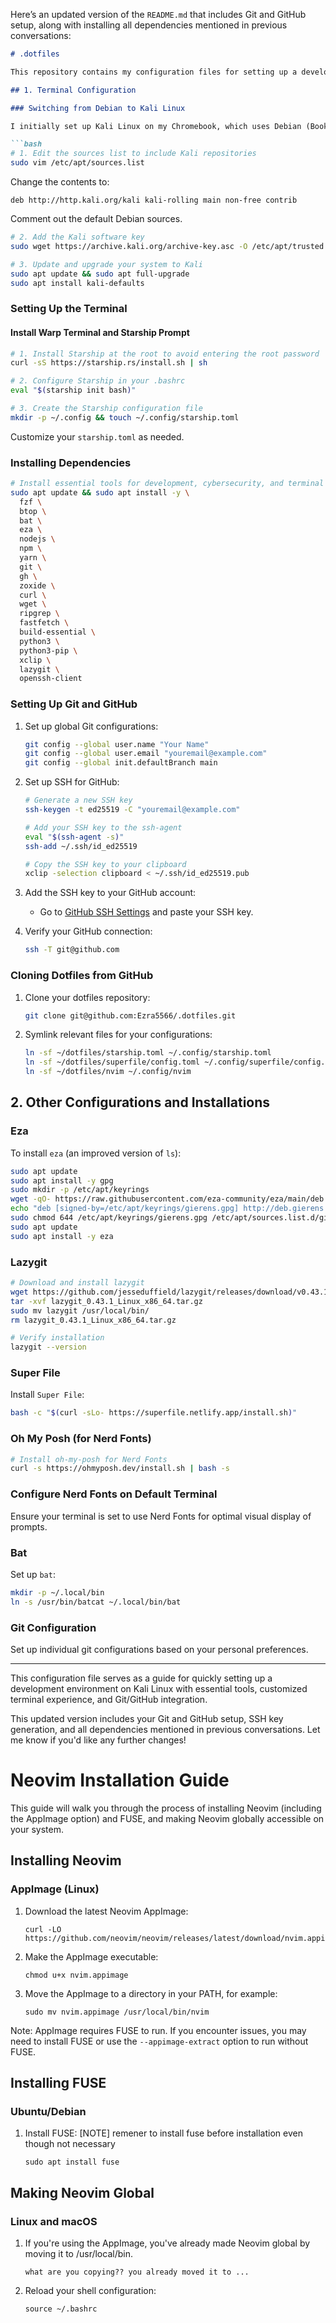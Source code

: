Here’s an updated version of the `README.md` that includes Git and GitHub setup, along with installing all dependencies mentioned in previous conversations:

```markdown
# .dotfiles

This repository contains my configuration files for setting up a development and cybersecurity environment on a Chromebook using Kali Linux. Below is a breakdown of my setup process and configuration.

## 1. Terminal Configuration

### Switching from Debian to Kali Linux

I initially set up Kali Linux on my Chromebook, which uses Debian (Bookworm) by default.

```bash
# 1. Edit the sources list to include Kali repositories
sudo vim /etc/apt/sources.list
```

Change the contents to:
```plaintext
deb http://http.kali.org/kali kali-rolling main non-free contrib
```
Comment out the default Debian sources.

```bash
# 2. Add the Kali software key
sudo wget https://archive.kali.org/archive-key.asc -O /etc/apt/trusted.gpg.d/kali-archive-keyring.asc
```

```bash
# 3. Update and upgrade your system to Kali
sudo apt update && sudo apt full-upgrade
sudo apt install kali-defaults
```

### Setting Up the Terminal

#### Install Warp Terminal and Starship Prompt

```bash
# 1. Install Starship at the root to avoid entering the root password
curl -sS https://starship.rs/install.sh | sh
```

```bash
# 2. Configure Starship in your .bashrc
eval "$(starship init bash)"
```

```bash
# 3. Create the Starship configuration file
mkdir -p ~/.config && touch ~/.config/starship.toml
```
Customize your `starship.toml` as needed.

### Installing Dependencies

```bash
# Install essential tools for development, cybersecurity, and terminal customization
sudo apt update && sudo apt install -y \
  fzf \
  btop \
  bat \
  eza \
  nodejs \
  npm \
  yarn \
  git \
  gh \
  zoxide \
  curl \
  wget \
  ripgrep \
  fastfetch \
  build-essential \
  python3 \
  python3-pip \
  xclip \
  lazygit \
  openssh-client
```

### Setting Up Git and GitHub

1. Set up global Git configurations:
   ```bash
   git config --global user.name "Your Name"
   git config --global user.email "youremail@example.com"
   git config --global init.defaultBranch main
   ```

2. Set up SSH for GitHub:
   ```bash
   # Generate a new SSH key
   ssh-keygen -t ed25519 -C "youremail@example.com"

   # Add your SSH key to the ssh-agent
   eval "$(ssh-agent -s)"
   ssh-add ~/.ssh/id_ed25519

   # Copy the SSH key to your clipboard
   xclip -selection clipboard < ~/.ssh/id_ed25519.pub
   ```

3. Add the SSH key to your GitHub account:
   - Go to [GitHub SSH Settings](https://github.com/settings/ssh/new) and paste your SSH key.

4. Verify your GitHub connection:
   ```bash
   ssh -T git@github.com
   ```

### Cloning Dotfiles from GitHub

1. Clone your dotfiles repository:
   ```bash
   git clone git@github.com:Ezra5566/.dotfiles.git
   ```

2. Symlink relevant files for your configurations:
   ```bash
   ln -sf ~/dotfiles/starship.toml ~/.config/starship.toml
   ln -sf ~/dotfiles/superfile/config.toml ~/.config/superfile/config.toml
   ln -sf ~/dotfiles/nvim ~/.config/nvim
   ```

## 2. Other Configurations and Installations

### Eza
To install `eza` (an improved version of `ls`):

```bash
sudo apt update
sudo apt install -y gpg
sudo mkdir -p /etc/apt/keyrings
wget -qO- https://raw.githubusercontent.com/eza-community/eza/main/deb.asc | sudo gpg --dearmor -o /etc/apt/keyrings/gierens.gpg
echo "deb [signed-by=/etc/apt/keyrings/gierens.gpg] http://deb.gierens.de stable main" | sudo tee /etc/apt/sources.list.d/gierens.list
sudo chmod 644 /etc/apt/keyrings/gierens.gpg /etc/apt/sources.list.d/gierens.list
sudo apt update
sudo apt install -y eza
```

### Lazygit
```bash
# Download and install lazygit
wget https://github.com/jesseduffield/lazygit/releases/download/v0.43.1/lazygit_0.43.1_Linux_x86_64.tar.gz
tar -xvf lazygit_0.43.1_Linux_x86_64.tar.gz
sudo mv lazygit /usr/local/bin/
rm lazygit_0.43.1_Linux_x86_64.tar.gz

# Verify installation
lazygit --version
```

### Super File
Install `Super File`:
```bash
bash -c "$(curl -sLo- https://superfile.netlify.app/install.sh)"
```

### Oh My Posh (for Nerd Fonts)
```bash
# Install oh-my-posh for Nerd Fonts
curl -s https://ohmyposh.dev/install.sh | bash -s
```

### Configure Nerd Fonts on Default Terminal
Ensure your terminal is set to use Nerd Fonts for optimal visual display of prompts.

### Bat
Set up `bat`:
```bash
mkdir -p ~/.local/bin
ln -s /usr/bin/batcat ~/.local/bin/bat
```

### Git Configuration
Set up individual git configurations based on your personal preferences.

---

This configuration file serves as a guide for quickly setting up a development environment on Kali Linux with essential tools, customized terminal experience, and Git/GitHub integration.


This updated version includes your Git and GitHub setup, SSH key generation, and all dependencies mentioned in previous conversations. Let me know if you'd like any further changes!
 
# Neovim Installation Guide

This guide will walk you through the process of installing Neovim (including the AppImage option) and FUSE, and making Neovim globally accessible on your system.

## Installing Neovim

### AppImage (Linux)

1. Download the latest Neovim AppImage:
   ```
   curl -LO https://github.com/neovim/neovim/releases/latest/download/nvim.appimage
   ```

2. Make the AppImage executable:
   ```
   chmod u+x nvim.appimage
   ```

3. Move the AppImage to a directory in your PATH, for example:
   ```
   sudo mv nvim.appimage /usr/local/bin/nvim
   ```

Note: AppImage requires FUSE to run. If you encounter issues, you may need to install FUSE or use the `--appimage-extract` option to run without FUSE.


## Installing FUSE

### Ubuntu/Debian

1. Install FUSE:
     [NOTE] remener to install fuse before installation even though not necessary
   ```
   sudo apt install fuse
   ```
## Making Neovim Global

### Linux and macOS

1. If you're using the AppImage, you've already made Neovim global by moving it to /usr/local/bin.
   ```
   what are you copying?? you already moved it to ...
   ```
2. Reload your shell configuration:
   ```
   source ~/.bashrc
   ```
